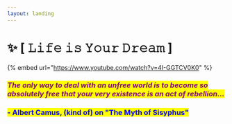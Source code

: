 ```yaml
---
layout: landing
---
```


# ✨ \[ 𝙻𝚒𝚏𝚎 𝚒𝚜 𝚈𝚘𝚞𝚛 𝙳𝚛𝚎𝚊𝚖 ]

{% embed url="https://www.youtube.com/watch?v=4I-GGTCV0K0" %}

### _<mark style="color:purple;">The only way to deal with an unfree world is to become so absolutely free that your very existence is an act of rebellion...</mark>_

### <mark style="color:blue;">- Albert Camus, (kind of) on "The Myth of Sisyphus"</mark>
